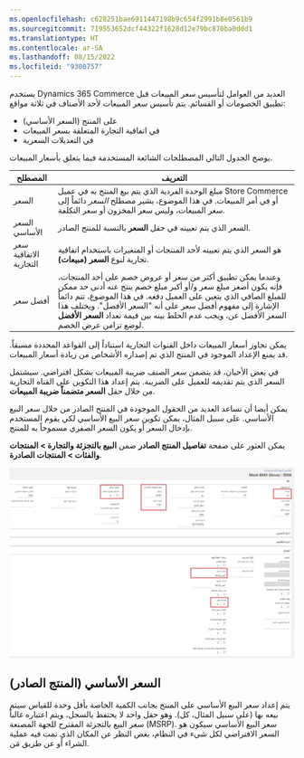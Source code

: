 ```yaml
---
ms.openlocfilehash: c628251bae6911447198b9c654f2991b8e0561b9
ms.sourcegitcommit: 719553652dcf44322f1628d12e79bc870ba0ddd1
ms.translationtype: HT
ms.contentlocale: ar-SA
ms.lasthandoff: 08/15/2022
ms.locfileid: "9300757"
---
```

يستخدم Dynamics 365 Commerce العديد من العوامل لتأسيس سعر المبيعات قبل تطبيق الخصومات أو القسائم. يتم تأسيس سعر المبيعات لأحد الأصناف في ثلاثة مواقع:

- على المنتج (السعر الأساسي)
- في اتفاقية التجارة المتعلقة بسعر المبيعات
- في التعديلات السعرية

يوضح الجدول التالي المصطلحات الشائعة المستخدمة فيما يتعلق بأسعار المبيعات.


|     المصطلح                     |     التعريف                                                                                                                                                                                                                                                                                                                                                                                                             |
|------------------------------|-------------------------------------------------------------------------------------------------------------------------------------------------------------------------------------------------------------------------------------------------------------------------------------------------------------------------------------------------------------------------------------------------------------------------------------------------|
|     السعر                    |     مبلغ الوحدة الفردية الذي يتم بيع المنتج به في عميل Store Commerce أو في أمر المبيعات. في هذا الموضوع، يشير مصطلح *السعر* دائماً إلى سعر المبيعات، وليس سعر المخزون أو سعر التكلفة.                                                                                                                                                                                                                             |
|     السعر الأساسي               |     السعر الذي يتم تعيينه في حقل **السعر** بالنسبة للمنتج الصادر.                                                                                                                                                                                                                                                                                                                                                                           |
|     سعر الاتفاقية التجارية    |     هو السعر الذي يتم تعيينه لأحد المنتجات أو المتغيرات باستخدام اتفاقية تجارية لنوع **السعر (مبيعات)**.                                                                                                                                                                                                                                                                                                                                     |
|     أفضل سعر               |     وعندما يمكن تطبيق أكثر من سعر أو عروض خصم على أحد المنتجات، فإنه يكون أصغر مبلغ سعر و/أو أكبر مبلغ خصم ينتج عنه أدنى حد ممكن للمبلغ الصافي الذي يتعين على العميل دفعه. في هذا الموضوع، تتم دائماً الإشارة إلى مفهوم أفضل سعر على أنه "السعر الأفضل". ويختلف هذا السعر الأفضل عن، ويجب عدم الخلط بينه بين قيمة تعداد **السعر الأفضل** لوضع تزامن عرض الخصم.    |

يمكن تجاوز أسعار المبيعات داخل القنوات التجارية استناداً إلى القواعد المحددة مسبقاً. قد يمنع الإعداد الموجود في المنتج الذي تم إصداره الأشخاص من زيادة أسعار المبيعات. 

في بعض الأحيان، قد يتضمن سعر الصنف ضريبة المبيعات بشكل افتراضي. سيشتمل السعر الذي يتم تقديمه للعميل على الضريبة. يتم إعداد هذا التكوين على القناه التجارية من خلال حقل **السعر متضمناً ضريبة المبيعات**.

يمكن أيضا أن تساعد العديد من الحقول الموجودة في المنتج الصادر من خلال سعر البيع الأساسي. على سبيل المثال، يمكن تكوين سعر البيع الأساسي لكي يقوم المستخدم بإدخال السعر أو يكون السعر الصفري مسموحاً به للمنتج. 

يمكن العثور على صفحة **تفاصيل المنتج الصادر** ضمن **البيع بالتجزئة والتجارة > المنتجات والفئات > المنتجات الصادرة**.

[ ![لقطة شاشة لصفحة تفاصيل المنتج الصادر](../media/released-product-ssm.jpg) ](../media/released-product-ssm.jpg#lightbox)
 

## <a name="base-price-released-product"></a>السعر الأساسي (المنتج الصادر)
يتم إعداد سعر البيع الأساسي على المنتج بجانب الكمية الخاصة بأقل وحدة للقياس سيتم بيعه بها (على سبيل المثال، كل). وهو حقل واحد لا يحتفظ بالسجل، ويتم اعتباره غالباً سعر البيع بالتجزئة المقترح للجهة المصنعة (MSRP). سعر البيع الأساسي سيكون هو السعر الافتراضي لكل شيء في النظام، بغض النظر عن المكان الذي تمت فيه عملية الشراء أو عن طريق مَن. 
